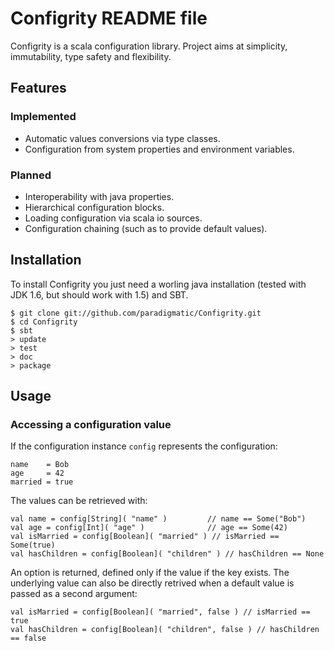 # Configrity README file #

Configrity is a scala configuration library. Project aims at
simplicity, immutability, type safety and flexibility.

## Features ##

### Implemented ###

  - Automatic values conversions via type classes.
  - Configuration from system properties and environment variables.

### Planned ###

  - Interoperability with java properties.
  - Hierarchical configuration blocks.
  - Loading configuration via scala io sources.
  - Configuration chaining (such as to provide default values).

## Installation ##

To install Configrity you just need a worling java installation (tested with
JDK 1.6, but should work with 1.5) and SBT.

    $ git clone git://github.com/paradigmatic/Configrity.git
    $ cd Configrity
    $ sbt
    > update
    > test
    > doc
    > package

## Usage ##

### Accessing a configuration value ###

If the configuration instance `config` represents the configuration:

    name    = Bob
    age     = 42
    married = true

The values can be retrieved with:

    val name = config[String]( "name" )         // name == Some("Bob")
    val age = config[Int]( "age" )              // age == Some(42)
    val isMarried = config[Boolean]( "married" ) // isMarried == Some(true)
    val hasChildren = config[Boolean]( "children" ) // hasChildren == None

An option is returned, defined only if the value if the key
exists. The underlying value can also be directly retrived when
a default value is passed as a second argument:

    val isMarried = config[Boolean]( "married", false ) // isMarried == true
    val hasChildren = config[Boolean]( "children", false ) // hasChildren == false



